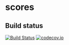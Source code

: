 # scores

## Build status

[![Build Status](https://travis-ci.org/zesk06/scores.svg?branch=master)](https://travis-ci.org/zesk06/scores)
[![codecov.io](https://codecov.io/github/zesk06/scores/coverage.svg?branch=master)](https://codecov.io/github/zesk06/scores?branch=master)
